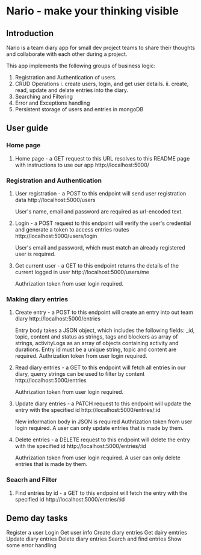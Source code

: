 # Nario - make your thinking visible

## Introduction
Nario is a team diary app for small dev project teams to share their thoughts and collaborate with each other during a project.

This app implements the following groups of business logic:

1. Registration and Authentication of users.
2. CRUD Operations
    i. create users, login, and get user details.
    ii. create, read, update and delate entries into the diary.
3. Searching and Filtering
4. Error and Exceptions handling
5. Persistent storage of users and entries in mongoDB

## User guide
### Home page 
1. Home page - a GET request to this URL resolves to this README page with instructions to use our app
    http://localhost:5000/

### Registration and Authentication
1. User registration - a POST to this endpoint will send user registration data
    http://localhost:5000/users

    User's name, email and password are required as url-encoded text.

2. Login - a POST request to this endpoint will verify the user's credential and generate a token to access entries routes
    http://localhost:5000/users/login

    User's email and password, which must match an already registered user is required.

3. Get current user - a GET to this endpoint returns the details of the current logged in user
    http://localhost:5000/users/me

    Authrization token from user login required.


### Making diary entries
1. Create entry - a POST to this endpoint will create an entry into out team diary
    http://localhost:5000/entries

    Entry body takes a JSON object, which includes the following fields: 
        _id, topic, content and status as strings, 
        tags and blockers as array of strings, 
        activityLogs as an array of objects containing activity and durations.
    Entry id must be a unique string, topic and content are required.
    Authrization token from user login required.

2. Read diary entries - a GET to this endpoint will fetch all entries in our diary, querry strings can be used to filter by content
    http://localhost:5000/entries

    Authrization token from user login required.

3. Update diary entries - a PATCH request to this endpoint will update the entry with the specified id
    http://localhost:5000/entries/:id

    New information body in JSON is required
    Authrization token from user login required.
    A user can only update entries that is made by them.

4. Delete entries - a DELETE request to this endpoint will delete the entry with the specified id
    http://localhost:5000/entries/:id

    Authrization token from user login required.
    A user can only delete entries that is made by them.


### Seacrh and Filter
1. Find entries by id - a GET to this endpoint will fetch the entry with the specified id
    http://localhost:5000/entries/:id


## Demo day tasks
Register a user
Login
Get user info
Create diary entries
Get dairy emtries
Update diary entries
Delete diary entries
Search and find entries
Show some error handling
